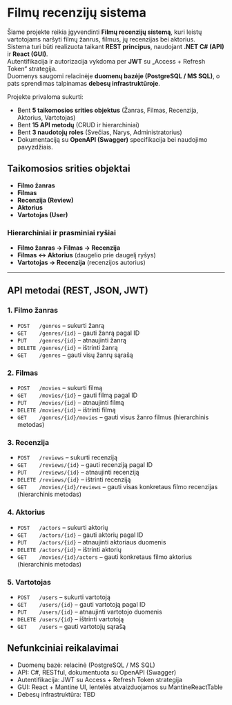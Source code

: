 # Filmų recenzijų sistema

Šiame projekte reikia įgyvendinti **Filmų recenzijų sistemą**, kuri leistų vartotojams naršyti filmų žanrus, filmus, jų recenzijas bei aktorius.  
Sistema turi būti realizuota taikant **REST principus**, naudojant **.NET C# (API)** ir **React (GUI)**.  
Autentifikacija ir autorizacija vykdoma per **JWT** su „Access + Refresh Token“ strategija.  
Duomenys saugomi relacinėje **duomenų bazėje (PostgreSQL / MS SQL)**, o pats sprendimas talpinamas **debesų infrastruktūroje**.  

Projekte privaloma sukurti:
- Bent **5 taikomosios srities objektus** (Žanras, Filmas, Recenzija, Aktorius, Vartotojas)  
- Bent **15 API metodų** (CRUD ir hierarchiniai)  
- Bent **3 naudotojų roles** (Svečias, Narys, Administratorius)  
- Dokumentaciją su **OpenAPI (Swagger)** specifikacija bei naudojimo pavyzdžiais.  

## Taikomosios srities objektai
- **Filmo žanras**
- **Filmas**
- **Recenzija (Review)**
- **Aktorius**
- **Vartotojas (User)**

### Hierarchiniai ir prasminiai ryšiai
- **Filmo žanras → Filmas → Recenzija**
- **Filmas ↔ Aktorius** (daugelio prie daugelį ryšys)
- **Vartotojas → Recenzija** (recenzijos autorius)

---

## API metodai (REST, JSON, JWT)

### 1.  Filmo žanras
- `POST   /genres`         – sukurti žanrą
- `GET    /genres/{id}`    – gauti žanrą pagal ID
- `PUT    /genres/{id}`    – atnaujinti žanrą
- `DELETE /genres/{id}`    – ištrinti žanrą
- `GET    /genres`         – gauti visų žanrų sąrašą

### 2. Filmas
- `POST   /movies`             – sukurti filmą
- `GET    /movies/{id}`        – gauti filmą pagal ID
- `PUT    /movies/{id}`        – atnaujinti filmą
- `DELETE /movies/{id}`        – ištrinti filmą
- `GET    /genres/{id}/movies` – gauti visus žanro filmus (hierarchinis metodas)

### 3. Recenzija
- `POST   /reviews`             – sukurti recenziją
- `GET    /reviews/{id}`        – gauti recenziją pagal ID
- `PUT    /reviews/{id}`        – atnaujinti recenziją
- `DELETE /reviews/{id}`        – ištrinti recenziją
- `GET    /movies/{id}/reviews` – gauti visas konkretaus filmo recenzijas (hierarchinis metodas)

### 4. Aktorius
- `POST   /actors`             – sukurti aktorių
- `GET    /actors/{id}`        – gauti aktorių pagal ID
- `PUT    /actors/{id}`        – atnaujinti aktoriaus duomenis
- `DELETE /actors/{id}`        – ištrinti aktorių
- `GET    /movies/{id}/actors` – gauti konkretaus filmo aktorius (hierarchinis metodas)


### 5. Vartotojas
- `POST   /users`        – sukurti vartotoją
- `GET    /users/{id}`   – gauti vartotoją pagal ID
- `PUT    /users/{id}`   – atnaujinti vartotojo duomenis
- `DELETE /users/{id}`   – ištrinti vartotoją
- `GET    /users`        – gauti vartotojų sąrašą

## Nefunkciniai reikalavimai

- Duomenų bazė: relacinė (PostgreSQL / MS SQL)
- API: C#, RESTful, dokumentuota su OpenAPI (Swagger)
- Autentifikacija: JWT su Access + Refresh Token strategija
- GUI: React + Mantine UI, lentelės atvaizduojamos su MantineReactTable
- Debesų infrastruktūra: TBD
